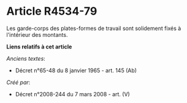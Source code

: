 # Article R4534-79

Les garde-corps des plates-formes de travail sont solidement fixés à l'intérieur des montants.

**Liens relatifs à cet article**

_Anciens textes_:

  - Décret n°65-48 du 8 janvier 1965 - art. 145 (Ab)

_Créé par_:

  - Décret n°2008-244 du 7 mars 2008 - art. (V)

